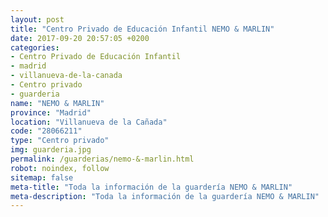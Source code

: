 ```yaml
---
layout: post
title: "Centro Privado de Educación Infantil NEMO & MARLIN"
date: 2017-09-20 20:57:05 +0200
categories:
- Centro Privado de Educación Infantil
- madrid
- villanueva-de-la-canada
- Centro privado
- guarderia
name: "NEMO & MARLIN"
province: "Madrid"
location: "Villanueva de la Cañada"
code: "28066211"
type: "Centro privado"
img: guarderia.jpg
permalink: /guarderias/nemo-&-marlin.html
robot: noindex, follow
sitemap: false
meta-title: "Toda la información de la guardería NEMO & MARLIN"
meta-description: "Toda la información de la guardería NEMO & MARLIN"
---
```

